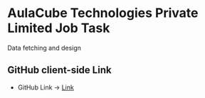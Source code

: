 # AulaCube Technologies Private Limited Job Task

Data fetching and design

## GitHub client-side Link

- GitHub Link -> [Link](https://github.com/Re-zan/Data-Fetching-Alua)
